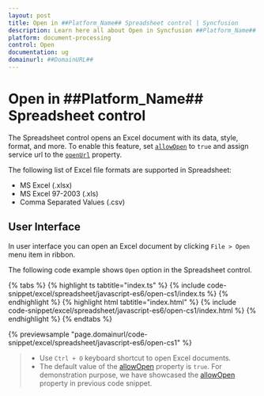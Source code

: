 ```yaml
---
layout: post
title: Open in ##Platform_Name## Spreadsheet control | Syncfusion
description: Learn here all about Open in Syncfusion ##Platform_Name## Spreadsheet control of Syncfusion Essential JS 2 and more.
platform: document-processing
control: Open 
documentation: ug
domainurl: ##DomainURL##
---
```


# Open in ##Platform_Name## Spreadsheet control

The Spreadsheet control opens an Excel document with its data, style, format, and more. To enable this feature, set [`allowOpen`](../api/spreadsheet/#allowopen) to `true` and assign service url to the [`openUrl`](../api/spreadsheet/#openurl) property.

The following list of Excel file formats are supported in Spreadsheet:

* MS Excel (.xlsx)
* MS Excel 97-2003 (.xls)
* Comma Separated Values (.csv)

## User Interface

In user interface you can open an Excel document by clicking `File > Open` menu item in ribbon.

The following code example shows `Open` option in the Spreadsheet control.

{% tabs %}
{% highlight ts tabtitle="index.ts" %}
{% include code-snippet/excel/spreadsheet/javascript-es6/open-cs1/index.ts %}
{% endhighlight %}
{% highlight html tabtitle="index.html" %}
{% include code-snippet/excel/spreadsheet/javascript-es6/open-cs1/index.html %}
{% endhighlight %}
{% endtabs %}
        
{% previewsample "page.domainurl/code-snippet/excel/spreadsheet/javascript-es6/open-cs1" %}

> * Use `Ctrl + O` keyboard shortcut to open Excel documents.
> * The default value of the [allowOpen](../api/spreadsheet/#allowopen) property is `true`. For demonstration purpose, we have showcased the [allowOpen](../api/spreadsheet/#allowopen) property in previous code snippet.